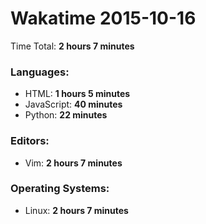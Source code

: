 # Wakatime 2015-10-16

Time Total: **2 hours 7 minutes**

### Languages:
- HTML: **1 hours 5 minutes** 
- JavaScript: **40 minutes** 
- Python: **22 minutes** 

### Editors:
- Vim: **2 hours 7 minutes** 

### Operating Systems:
- Linux: **2 hours 7 minutes** 

